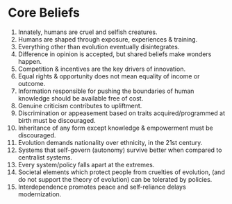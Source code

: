 # Core Beliefs

1. Innately, humans are cruel and selfish creatures.
2. Humans are shaped through exposure, experiences & training.
3. Everything other than evolution eventually disintegrates.
4. Difference in opinion is accepted, but shared beliefs make wonders happen.
5. Competition & incentives are the key drivers of innovation.
6. Equal rights & opportunity does not mean equality of income or outcome.
7. Information responsible for pushing the boundaries of human knowledge should be available free of cost.
8. Genuine criticism contributes to upliftment.
9. Discrimination or appeasement based on traits acquired/programmed at birth must be discouraged.
10. Inheritance of any form except knowledge & empowerment must be discouraged.
11. Evolution demands nationality over ethnicity, in the 21st century.
12. Systems that self-govern (autonomy) survive better when compared to centralist systems.
13. Every system/policy falls apart at the extremes.
14. Societal elements which protect people from cruelties of evolution, (and do not support the theory of evolution) can be tolerated by policies.
15. Interdependence promotes peace and self-reliance delays modernization.
